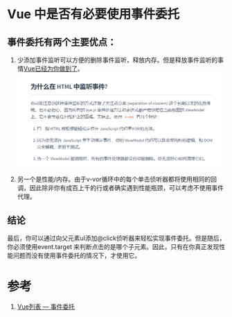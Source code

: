 # Vue 中是否有必要使用事件委托
## 事件委托有两个主要优点：
1. 少添加事件监听可以方便的删除事件监听，释放内存。但是释放事件监听的事情[Vue已经为你做到了](https://cn.vuejs.org/v2/guide/events.html)。
   ![img](./assets/event.png)
   
2. 另一个是性能/内存。由于v-vor循环中的每个单击侦听器都将使用相同的回调，因此除非你有成百上千的行或者确实遇到性能瓶颈，可以考虑不使用事件代理。

## 结论
最后，你可以通过向父元素ul添加@click侦听器来轻松实现事件委托。但是随后，你必须使用event.target 来判断点击的是哪个子元素。因此，只有在你真正发现性能问题而没有使用事件委托的情况下，才使用它。

# 参考
1. [Vue列表 — 事件委托](https://segmentfault.com/a/1190000011698763)